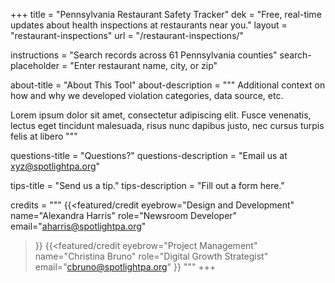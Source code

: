 +++
title = "Pennsylvania Restaurant Safety Tracker"
dek = "Free, real-time updates about health inspections at restaurants near you."
layout = "restaurant-inspections"
url = "/restaurant-inspections/"

instructions = "Search records across 61 Pennsylvania counties"
search-placeholder = "Enter restaurant name, city, or zip"

about-title = "About This Tool"
about-description  = """
Additional context on how and why we developed violation categories, data source, etc.

Lorem ipsum dolor sit amet, consectetur adipiscing elit. Fusce venenatis, lectus eget tincidunt malesuada, risus nunc dapibus justo, nec cursus turpis felis at libero
"""

questions-title = "Questions?"
questions-description = "Email us at xyz@spotlightpa.org"

tips-title = "Send us a tip."
tips-description = "Fill out a form here."

credits = """
  {{<featured/credit
      eyebrow="Design and Development"
      name="Alexandra Harris"
      role="Newsroom Developer"
      email="aharris@spotlightpa.org"
  >}}
  {{<featured/credit
      eyebrow="Project Management"
      name="Christina Bruno"
      role="Digital Growth Strategist"
      email="cbruno@spotlightpa.org"
  >}}
  """
+++


